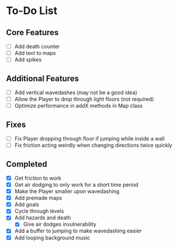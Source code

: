 # To-Do List

## Core Features

- [ ] Add death counter
- [ ] Add text to maps
- [ ] Add spikes

## Additional Features

- [ ] Add vertical wavedashes (may not be a good idea)
- [ ] Allow the Player to drop through light floors (not required)
- [ ] Optimize performance in addX methods in Map class

## Fixes

- [ ] Fix Player dropping through floor if jumping while inside a wall
- [ ] Fix friction acting weirdly when changing directions twice quickly

## Completed

- [x] Get friction to work
- [x] Get air dodging to only work for a short time period
- [x] Make the Player smaller upon wavedashing
- [x] Add premade maps
- [x] Add goals
- [x] Cycle through levels
- [x] Add hazards and death
  - [x] Give air dodges invulnerability
- [x] Add a buffer to jumping to make wavedashing easier
- [x] Add looping background music
